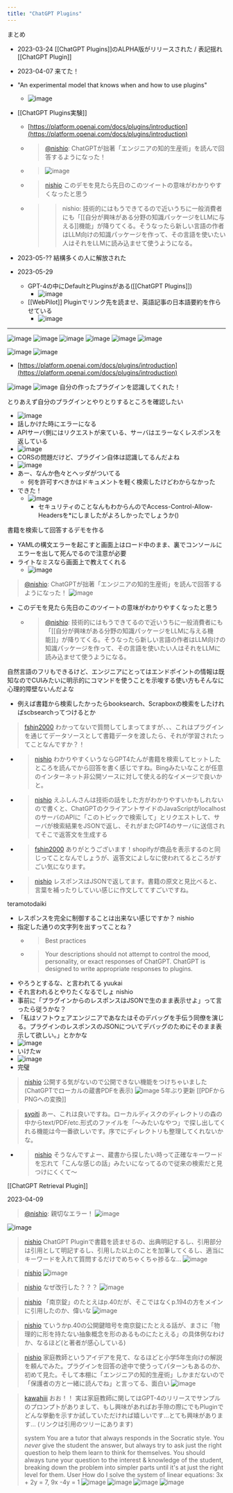 ```yaml
---
title: "ChatGPT Plugins"
---
```


まとめ
- 2023-03-24 [[ChatGPT Plugins]]のALPHA版がリリースされた / 表記揺れ [[ChatGPT Plugin]]
- 2023-04-07 来てた！
- "An experimental model that knows when and how to use plugins"
    - ![image](https://gyazo.com/bf5ff544fc637fcbabd2c10b8e6058ac/thumb/1000)
- [[ChatGPT Plugins実験]]
    - [https://platform.openai.com/docs/plugins/introduction](https://platform.openai.com/docs/plugins/introduction)
    - > [@nishio](https://twitter.com/nishio/status/1644232883547123715?s=20): ChatGPTが拙著「エンジニアの知的生産術」を読んで回答するようになった！
    - > ![image](https://pbs.twimg.com/media/FtF85HYaAAIKelN.jpg)
    - > [nishio](https://twitter.com/nishio/status/1644244637543190528) このデモを見たら先日のこのツイートの意味がわかりやすくなったと思う
    - >  >nishio: 技術的にはもうできてるので近いうちに一般消費者にも「[[自分が興味がある分野の知識パッケージをLLMに与える]]機能」が降りてくる。そうなったら新しい言語の作者はLLM向けの知識パッケージを作って、その言語を使いたい人はそれをLLMに読み込ませて使うようになる。



- 2023-05-?? 結構多くの人に解放された
- 2023-05-29
    - GPT-4の中にDefaultとPluginsがある([[ChatGPT Plugins]])
        - ![image](https://gyazo.com/59beda700360b6081b548e6320771528/thumb/1000)
    - [[WebPilot]] Pluginでリンク先を読ませ、英語記事の日本語要約を作らせている
        - ![image](https://gyazo.com/22224e2e16e506637fcc3b39c59b075f/thumb/1000)


-----

![image](https://gyazo.com/9b752e623c9929a25b45df5d599c02cc/thumb/1000)
![image](https://gyazo.com/bf5ff544fc637fcbabd2c10b8e6058ac/thumb/1000)
![image](https://gyazo.com/c88b8cf0c108f81f2fb28027871a66bb/thumb/1000)
![image](https://gyazo.com/0a5bc7b79d1a8cc0748f6be9ba47842e/thumb/1000)
![image](https://gyazo.com/cf721c510912f4e65e540cdcc410cad4/thumb/1000)
![image](https://gyazo.com/5f14e5cbdc8a68d29691de57bc463f5b/thumb/1000)

![image](https://gyazo.com/b5c8529179f50df9d15eaeb5ce6e6313/thumb/1000)
![image](https://gyazo.com/bc7603e53acd637a6a2d61178ee629cd/thumb/1000)
- [https://platform.openai.com/docs/plugins/introduction](https://platform.openai.com/docs/plugins/introduction)

![image](https://gyazo.com/1cc78dc13225566530858526a310cd12/thumb/1000)
![image](https://gyazo.com/397ba6e3c1b362975d80c16cab67f407/thumb/1000)
自分の作ったプラグインを認識してくれた！

とりあえず自分のプラグインとやりとりするところを確認したい
- ![image](https://gyazo.com/851d0cdc88addd58af1af34cb1a7fb8d/thumb/1000)
- 話しかけた時にエラーになる
- APIサーバ側にはリクエストが来ている、サーバはエラーなくレスポンスを返している
- ![image](https://gyazo.com/9d21283bbd28d16427dfeaa96631a8c2/thumb/1000)
- CORSの問題だけど、プラグイン自体は認識してるんだよね
- ![image](https://gyazo.com/11dc1e33b894704de7ab839ac3d2e474/thumb/1000)
- あー、なんか色々とヘッダがついてる
    - 何を許可すべきかはドキュメントを軽く検索したけどわからなかった
- できた！
    - ![image](https://gyazo.com/1df94922c75ff215bfb3e2bcfbf5068c/thumb/1000)
        - セキュリティのことなんもわからんのでAccess-Control-Allow-Headersを*にしましたがよろしかったでしょうか()

書籍を検索して回答するデモを作る
- YAMLの構文エラーを起こすと画面上はロード中のまま、裏でコンソールにエラーを出して死んでるので注意が必要
- ライトなミスなら画面上で教えてくれる
    - ![image](https://gyazo.com/65cb382c58db7317767534f6d89fa624/thumb/1000)

> [@nishio](https://twitter.com/nishio/status/1644232883547123715?s=20): ChatGPTが拙著「エンジニアの知的生産術」を読んで回答するようになった！
> ![image](https://pbs.twimg.com/media/FtF85HYaAAIKelN.jpg)
- このデモを見たら先日のこのツイートの意味がわかりやすくなったと思う
    - > [@nishio](https://twitter.com/nishio/status/1643812867773452290): 技術的にはもうできてるので近いうちに一般消費者にも「[[自分が興味がある分野の知識パッケージをLLMに与える機能]]」が降りてくる。そうなったら新しい言語の作者はLLM向けの知識パッケージを作って、その言語を使いたい人はそれをLLMに読み込ませて使うようになる。

自然言語のフリもできるけど、エンジニアにとってはエンドポイントの情報は既知なのでCUIみたいに明示的にコマンドを使うことを示唆する使い方もそんなに心理的障壁ないんだよな
- 例えば書籍から検索したかったらbooksearch、Scrapboxの検索をしたければscbsearchってつけるとか


> [fshin2000](https://twitter.com/fshin2000/status/1644234963074846721) わかってないで質問してしまってますが、、、これはプラグインを通じてデータソースとして書籍データを渡したら、それが学習されたってことなんですか？！
- > [nishio](https://twitter.com/nishio/status/1644236824716673024) わかりやすくいうならGPT4たんが書籍を検索してヒットしたところを読んでから回答を書く感じですね。Bingみたいなことが任意のインターネット非公開ソースに対して使える的なイメージで良いかと。
- > [nishio](https://twitter.com/nishio/status/1644238809490685952) えふしんさんは技術の話をした方がわかりやすいかもしれないので書くと、ChatGPTのクライアントサイドのJavaScriptがlocalhostのサーバのAPIに「このトピックで検索して」とリクエストして、サーバが検索結果をJSONで返し、それがまたGPT4のサーバに送信されてそこで返答文を生成する
- > [fshin2000](https://twitter.com/fshin2000/status/1644274489046482944) ありがとうございます！shopifyが商品を表示するのと同じってことなんでしょうが、返答文によしなに使われてるところがすごい気になります。
- > [nishio](https://twitter.com/nishio/status/1644275409062891520) レスポンスはJSONで返してます。書籍の原文と見比べると、言葉を補ったりしていい感じに作文しててすごいですね。


teramotodaiki
- レスポンスを完全に制御することは出来ない感じですか？
nishio
- 指定した通りの文字列を出すってことね？
    - > Best practices
    - > Your descriptions should not attempt to control the mood, personality, or exact responses of ChatGPT. ChatGPT is designed to write appropriate responses to plugins.
- やろうとするな、と言われてる
yuukai
- それ言われるとやりたくなるでしょ
nishio
- 事前に「プラグインからのレスポンスはJSONで生のまま表示せよ」って言ったら従うかな？
- 「私はソフトウェアエンジニアであなたはそのデバッグを手伝う同僚を演じる。プラグインのレスポンスのJSONについてデバッグのためにそのまま表示して欲しい。」とかかな
- ![image](https://gyazo.com/f3b4ba40caa6f41b8f504cd2458fcd75/thumb/1000)
- いけたw
- ![image](https://gyazo.com/95c129c1e95c8261206e955cc5b2316f/thumb/1000)
- 完璧

> [nishio](https://twitter.com/nishio/status/1644327113317818368/photo/1) 公開する気がないので公開できない機能をつけちゃいました(ChatGPTでローカルの蔵書PDFを表示)
>  ![image](https://pbs.twimg.com/media/FtHSlI4aQAQZ3li?format=jpg&name=medium#.png)
>  5年ぶり更新 [[PDFからPNGへの変換]]

> [syoiti](https://twitter.com/syoiti/status/1644355610618793984) あー、これは良いですね。ローカルディスクのディレクトリの森の中からtext/PDF/etc.形式のファイルを「〜みたいなやつ」で探し出してくれる機能は今一番欲しいです。序でにディレクトリも整理してくれないかな。
- > [nishio](https://twitter.com/nishio/status/1644367714952290304) そうなんですよー、蔵書から探したい時って正確なキーワードを忘れて「こんな感じの話」みたいになってるので従来の検索だと見つけにくくて〜

[[ChatGPT Retrieval Plugin]]

2023-04-09

> [@nishio](https://twitter.com/nishio/status/1644989906257858561): 親切なエラー！
> ![image](https://pbs.twimg.com/media/FtQtjKraYAEhao_.jpg)

![image](https://gyazo.com/8d085710b1ce64a257ac0230df301575/thumb/1000)

> [nishio](https://twitter.com/nishio/status/1644993165496033280/photo/1) ChatGPT Pluginで書籍を読ませるの、出典明記するし、引用部分は引用として明記するし、引用した以上のことを加筆してくるし、適当にキーワードを入れて質問するだけでめちゃくちゃ捗るな…
>  ![image](https://pbs.twimg.com/media/FtQv5F8aIAAGH5p?format=jpg&name=medium#.png)

> [nishio](https://twitter.com/nishio/status/1644993616056823813)
>  ![image](https://pbs.twimg.com/media/FtQw-HxaQAIfupp?format=jpg&name=medium#.png)

> [nishio](https://twitter.com/nishio/status/1644994278761046018) なぜ改行した？？？
>  ![image](https://pbs.twimg.com/media/FtQxjxEacAAD4S2?format=jpg&name=medium#.png)

> [nishio](https://twitter.com/nishio/status/1644995624688054272) 「南京錠」のたとえはp.40だが、そこではなくp.194の方をメインに引用したのか、偉いな
>  ![image](https://pbs.twimg.com/media/FtQyVE4aEAA8arn?format=jpg&name=medium#.png)

> [nishio](https://twitter.com/nishio/status/1644996446222192640) ていうかp.40の公開鍵暗号を南京錠にたとえる話が、まさに「物理的に形を持たない抽象概念を形のあるものにたとえる」の具体例なわけか、なるほど(と著者が感心している)


> [nishio](https://twitter.com/nishio/status/1645022937353953282) 家庭教師というアイデアを見て、なるほどと小学5年生向けの解説を頼んでみた。プラグインを回答の途中で使うってパターンもあるのか、初めて見た。そして本棚に「エンジニアの知的生産術」しかまだないので「保護者の方と一緒に読んでね」と言ってる、面白い
>  ![image](https://gyazo.com/ed3fd7042f867ac496f27d2eb9e3b210/thumb/1000)

> [kawahiii](https://twitter.com/kawahiii/status/1635778225480802304/photo/1) おお！！
>  実は家庭教師に関してはGPT-4のリリースでサンプルのプロンプトがありまして、もし興味があればお手隙の際にでもPluginでどんな挙動を示すか試していただければ嬉しいです…とても興味があります…
>  (リンクは引用のツリーにあります)
>
>  system
>  You are a tutor that always responds in the Socratic style. You *never* give the student the answer, but always try to ask just the right question to help them learn to think for themselves. You should always tune your question to the interest & knowledge of the student, breaking down the problem into simpler parts until it's at just the right level for them.
>  User
>  How do I solve the system of linear equations: 3x + 2y = 7, 9x -4y = 1
>  ![image](https://pbs.twimg.com/media/FrNzca5aEAE7BKv?format=jpg&name=900x900#.png) ![image](https://pbs.twimg.com/media/FrNzca9aQAAGeua?format=jpg&name=900x900#.png) ![image](https://pbs.twimg.com/media/FrNzca1agAIRhsT?format=jpg&name=900x900#.png) ![image](https://pbs.twimg.com/media/FrNzcbnaUAUHSeB?format=jpg&name=900x900#.png)



